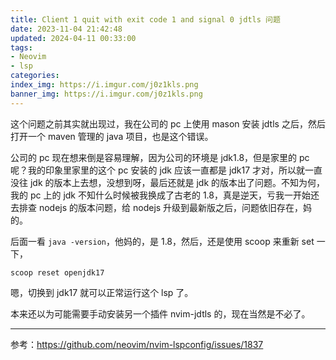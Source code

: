 ```yaml
---
title: Client 1 quit with exit code 1 and signal 0 jdtls 问题
date: 2023-11-04 21:42:48
updated: 2024-04-11 00:33:00
tags:
- Neovim
- lsp
categories:
index_img: https://i.imgur.com/j0z1kls.png
banner_img: https://i.imgur.com/j0z1kls.png
---
```


这个问题之前其实就出现过，我在公司的 pc 上使用 mason 安装 jdtls 之后，然后打开一个 maven 管理的 java 项目，也是这个错误。

公司的 pc 现在想来倒是容易理解，因为公司的环境是 jdk1.8，但是家里的 pc 呢？我的印象里家里的这个 pc 安装的 jdk 应该一直都是 jdk17 才对，所以就一直没往 jdk 的版本上去想，没想到呀，最后还就是 jdk 的版本出了问题。不知为何，我的 pc 上的 jdk 不知什么时候被我换成了古老的 1.8，真是逆天，亏我一开始还去排查 nodejs 的版本问题，给 nodejs 升级到最新版之后，问题依旧存在，妈的。

后面一看 `java -version`，他妈的，是 1.8，然后，还是使用 scoop 来重新 set 一下，

```shell
scoop reset openjdk17
```

嗯，切换到 jdk17 就可以正常运行这个 lsp 了。

本来还以为可能需要手动安装另一个插件 nvim-jdtls 的，现在当然是不必了。


----------

参考：<https://github.com/neovim/nvim-lspconfig/issues/1837>


